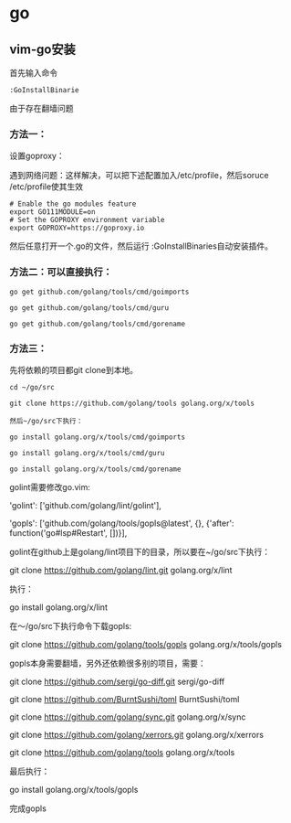# go
## vim-go安装
首先输入命令
```
:GoInstallBinarie
```
由于存在翻墙问题
### 方法一：

设置goproxy：

遇到网络问题：这样解决，可以把下述配置加入/etc/profile，然后soruce /etc/profile使其生效
```
# Enable the go modules feature
export GO111MODULE=on
# Set the GOPROXY environment variable
export GOPROXY=https://goproxy.io
```
然后任意打开一个.go的文件，然后运行 :GoInstallBinaries自动安装插件。


### 方法二：可以直接执行：
```
go get github.com/golang/tools/cmd/goimports

go get github.com/golang/tools/cmd/guru

go get github.com/golang/tools/cmd/gorename
```

### 方法三：

先将依赖的项目都git clone到本地。
```
cd ~/go/src

git clone https://github.com/golang/tools golang.org/x/tools

然后~/go/src下执行：

go install golang.org/x/tools/cmd/goimports

go install golang.org/x/tools/cmd/guru

go install golang.org/x/tools/cmd/gorename
```

golint需要修改go.vim:

'golint': ['github.com/golang/lint/golint'],

'gopls': ['github.com/golang/tools/gopls@latest', {}, {'after': function('go#lsp#Restart', [])}],


golint在github上是golang/lint项目下的目录，所以要在~/go/src下执行：

git clone https://github.com/golang/lint.git golang.org/x/lint

执行：

go install golang.org/x/lint


在～/go/src下执行命令下载gopls:

git clone https://github.com/golang/tools/gopls golang.org/x/tools/gopls

gopls本身需要翻墙，另外还依赖很多别的项目，需要：

git clone https://github.com/sergi/go-diff.git sergi/go-diff

git clone https://github.com/BurntSushi/toml BurntSushi/toml

git clone https://github.com/golang/sync.git golang.org/x/sync

git clone https://github.com/golang/xerrors.git golang.org/x/xerrors

git clone https://github.com/golang/tools golang.org/x/tools

最后执行：

go install golang.org/x/tools/gopls

完成gopls
